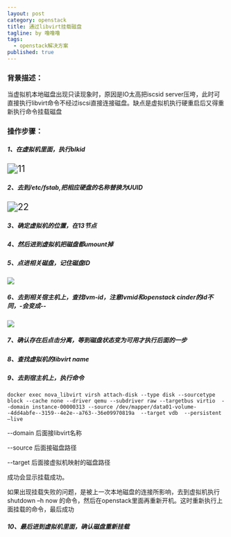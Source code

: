```yaml
---
layout: post
category: openstack
title: 通过libvirt挂载磁盘
tagline: by 噜噜噜
tags: 
  - openstack解决方案
published: true
---
```




<!--more-->

### 背景描述：

当虚拟机本地磁盘出现只读现象时，原因是IO太高把iscsid server压垮，此时可直接执行libvirt命令不经过iscsi直接连接磁盘。缺点是虚拟机执行硬重启后又得重新执行命令挂载磁盘

### 操作步骤：

##### 1、在虚拟机里面，执行blkid

<img src="https://i.loli.net/2020/08/20/79zuxkg21U8iOrW.png" alt="11" style="zoom:150%;" />

##### 2、去到/etc/fstab,把相应硬盘的名称替换为UUID

<img src="https://i.loli.net/2020/08/20/GKJpLlChyfiEPZ1.png" alt="22" style="zoom:150%;" />

##### 3、确定虚拟机的位置，在13节点

##### 4、然后进到虚拟机把磁盘都umount掉

##### 5、点进相关磁盘，记住磁盘ID

<img src="https://i.loli.net/2020/08/20/wJEXmAgWLeZihKD.png"  />

##### 6、去到相关宿主机上，查找lvm-id，注意lvmid和openstack cinder的id不同，-会变成--

![](https://i.loli.net/2020/08/20/dktJhRsIjFp3e7W.png)

##### 7、确认存在后点击分离，等到磁盘状态变为可用才执行后面的一步

##### 8、查找虚拟机的libvirt name

##### 9、去到宿主机上，执行命令

```
docker exec nova_libvirt virsh attach-disk --type disk --sourcetype block --cache none --driver qemu --subdriver raw --targetbus virtio  --domain instance-00000313 --source /dev/mapper/data01-volume--4dd4abfe--3159--4e2e--a763--36e09970819a  --target vdb  --persistent –live
```

--domain 后面接libvirt名称

--source 后面接磁盘路径

--target  后面接虚拟机映射的磁盘路径

成功会显示挂载成功。

如果出现挂载失败的问题，是被上一次本地磁盘的连接所影响，去到虚拟机执行shutdown –h now 的命令，然后在openstack里面再重新开机。这时重新执行上面挂载的命令，最后成功

##### 10、最后进到虚拟机里面，确认磁盘重新挂载